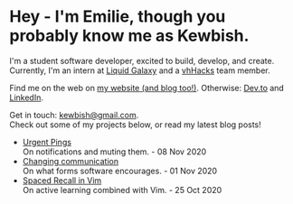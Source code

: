 # Hey - I'm Emilie, though you probably know me as Kewbish. 
I'm a student software developer, excited to build, develop, and create. Currently, I'm an intern at [Liquid Galaxy](https://liquidgalaxy.eu) and a [vhHacks](https://vhhacks.ca) team member.

Find me on the web on [my website (and blog too!)](https://kewbish.github.io/). Otherwise: [Dev.to](https://dev.to/kewbish) and [LinkedIn](https://www.linkedin.com/in/kewbish/).

Get in touch: [kewbish@gmail.com](mailto:kewbish@gmail.com).  
Check out some of my projects below, or read my latest blog posts!

<!--bp-->
- [Urgent Pings](https://kewbi.sh/blog/posts/201108/)  
On notifications and muting them. - 08 Nov 2020
- [Changing communication](https://kewbi.sh/blog/posts/201101/)  
On what forms software encourages. - 01 Nov 2020
- [Spaced Recall in Vim](https://kewbi.sh/blog/posts/201025/)  
On active learning combined with Vim. - 25 Oct 2020
